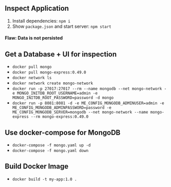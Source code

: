 ## Inspect Application
1. Install dependencies: `npm i`
2. Show `package.json` and start server: `npm start`

#### Flaw: Data is not persisted

## Get a Database + UI for inspection

* `docker pull mongo`
* `docker pull mongo-express:0.49.0`
* `docker network ls`
* `docker network create mongo-network`
* `docker run -p 27017:27017 --rm --name mongodb --net mongo-network -e MONGO_INITDB_ROOT_USERNAME=admin -e MONGO_INITDB_ROOT_PASSWORD=password -d mongo`
* `docker run -p 8081:8081 -d -e ME_CONFIG_MONGODB_ADMINUSER=admin -e ME_CONFIG_MONGODB_ADMINPASSWORD=password -e ME_CONFIG_MONGODB_SERVER=mongodb --net mongo-network --name mongo-express --rm mongo-express:0.49.0`

## Use docker-compose for MongoDB
* `docker-compose -f mongo.yaml up -d`
* `docker-compose -f mongo.yaml down`

## Build Docker Image
* `docker build -t my-app:1.0 .`